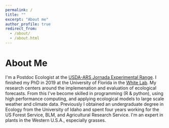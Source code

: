 ```yaml
---
permalink: /
title: ""
excerpt: "About me"
author_profile: true
redirect_from: 
  - /about/
  - /about.html
---
```


# About Me
I'm a Postdoc Ecologist at the [USDA-ARS Jornada Experimental Range](https://jornada.nmsu.edu/). I finished my PhD in 2019 at the University of Florida in the [White Lab](https://www.weecology.org). My research centers around the implemenation and evaluation of ecological forecasts. From this I've become skilled in programming (R & python), using high performance computing, and applying ecological models to large scale weather and climate data. Previously I obtained an undergraduate degree in Ecology from the University of Idaho and spent four years working for the US Forest Service, BLM, and Agricultural Research Service. I'm an expert in plants in the Western U.S.A., especially grasses.   
